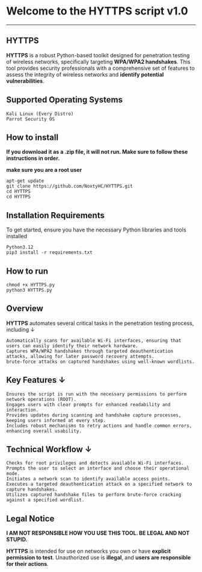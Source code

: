 # Welcome to the HYTTPS script v1.0

_________

## HYTTPS

**HYTTPS** is a robust Python-based toolkit designed for penetration testing of wireless networks, specifically targeting **WPA/WPA2 handshakes**. This tool provides security professionals with a comprehensive set of features to assess the integrity of wireless networks and **identify potential vulnerabilities**.

## Supported Operating Systems

    Kali Linux (Every Distro)
    Parrot Security OS

## How to install

**If you download it as a .zip file, it will not run. Make sure to follow these instructions in order.**

**make sure you are a root user**

    apt-get update
    git clone https://github.com/NoxtyHC/HYTTPS.git
    cd HYTTPS
    cd HYTTPS

## Installation Requirements

To get started, ensure you have the necessary Python libraries and tools installed

    Python3.12
    pip3 install -r requirements.txt

## How to run

    chmod +x HYTTPS.py
    python3 HYTTPS.py

## Overview

**HYTTPS** automates several critical tasks in the penetration testing process, including ↓

    Automatically scans for available Wi-Fi interfaces, ensuring that users can easily identify their network hardware.
    Captures WPA/WPA2 handshakes through targeted deauthentication attacks, allowing for later password recovery attempts.
    brute-force attacks on captured handshakes using well-known wordlists.

## Key Features ↓

    Ensures the script is run with the necessary permissions to perform network operations (ROOT).
    Engages users with clear prompts for enhanced readability and interaction.
    Provides updates during scanning and handshake capture processes, keeping users informed at every step.
    Includes robust mechanisms to retry actions and handle common errors, enhancing overall usability.

## Technical Workflow ↓

    Checks for root privileges and detects available Wi-Fi interfaces.
    Prompts the user to select an interface and choose their operational mode.
    Initiates a network scan to identify available access points.
    Executes a targeted deauthentication attack on a specified network to capture handshakes.
    Utilizes captured handshake files to perform brute-force cracking against a specified wordlist.

## Legal Notice

**I AM NOT RESPONSIBLE HOW YOU USE THIS TOOL. BE LEGAL AND NOT STUPID.**

**HYTTPS** is intended for use on networks you own or have **explicit permission to test**. Unauthorized use is **illegal**, and **users are responsible for their actions**.
